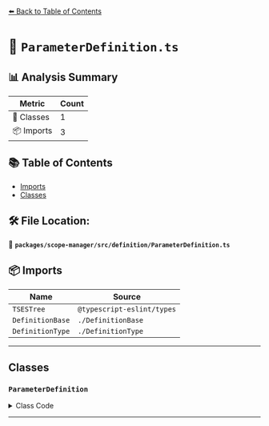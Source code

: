 [⬅️ Back to Table of Contents](../../../../index.md)

# 📄 `ParameterDefinition.ts`

## 📊 Analysis Summary

| Metric | Count |
|--------|-------|
| 🧱 Classes | 1 |
| 📦 Imports | 3 |

## 📚 Table of Contents

- [Imports](#imports)
- [Classes](#classes)

## 🛠️ File Location:
📂 **`packages/scope-manager/src/definition/ParameterDefinition.ts`**

## 📦 Imports

| Name | Source |
|------|--------|
| `TSESTree` | `@typescript-eslint/types` |
| `DefinitionBase` | `./DefinitionBase` |
| `DefinitionType` | `./DefinitionType` |


---

## Classes

### `ParameterDefinition`

<details><summary>Class Code</summary>

```ts
export class ParameterDefinition extends DefinitionBase<
  DefinitionType.Parameter,
  | TSESTree.ArrowFunctionExpression
  | TSESTree.FunctionDeclaration
  | TSESTree.FunctionExpression
  | TSESTree.TSCallSignatureDeclaration
  | TSESTree.TSConstructorType
  | TSESTree.TSConstructSignatureDeclaration
  | TSESTree.TSDeclareFunction
  | TSESTree.TSEmptyBodyFunctionExpression
  | TSESTree.TSFunctionType
  | TSESTree.TSMethodSignature,
  null,
  TSESTree.BindingName
> {
  /**
   * Whether the parameter definition is a part of a rest parameter.
   */
  public readonly isTypeDefinition = false;
  public readonly isVariableDefinition = true;
  public readonly rest: boolean;

  constructor(
    name: TSESTree.BindingName,
    node: ParameterDefinition['node'],
    rest: boolean,
  ) {
    super(DefinitionType.Parameter, name, node, null);
    this.rest = rest;
  }
}
```
</details>


---